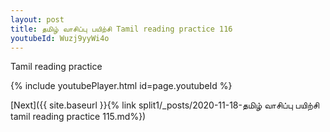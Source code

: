 ```yaml
---
layout: post
title: தமிழ் வாசிப்பு பயிற்சி Tamil reading practice 116
youtubeId: Wuzj9yyWi4o
---
```

 
 
Tamil reading practice
 
 
 
 
 


{% include youtubePlayer.html id=page.youtubeId %}
 
[Next]({{ site.baseurl }}{% link  split1/_posts/2020-11-18-தமிழ் வாசிப்பு பயிற்சி tamil reading practice 115.md%})
 
